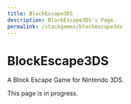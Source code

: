```yaml
---
title: BlockEscape3DS
description: BlockEscape3DS's Page.
permalink: /stackgames/blockescape3ds
---
```


# BlockEscape3DS

A Block Escape Game for Nintendo 3DS.

This page is in progress.